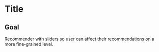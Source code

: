 # Title

## Goal
Recommender with sliders so user can affect their recommendations on a more fine-grained level.